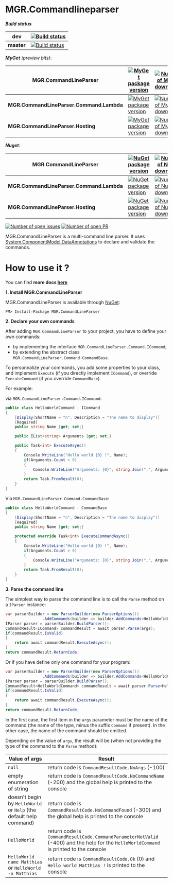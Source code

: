 MGR.Commandlineparser
=================

_**Build status**_

| dev        | [![Build status][build-status_dev_img]][build-status_dev_url] |
|------------|---------------------------------------------------------|
| **master** | [![Build status][build-status_master_img]][build-status_master_url] |


***MyGet*** *(preview bits)*:

| MGR.CommandLineParser | [![MyGet package version][myget_commandlineparser_img]][myget_commandlineparser_url] | [![Number of MyGet downloads][myget-download_commandlineparser_img]][myget-download_commandlineparser_url] |
|-|-|-|
| **MGR.CommandLineParser.Command.Lambda** | [![MyGet package version][myget_commandlineparser-command-lambda_img]][myget_commandlineparser-command-lambda_url] | [![Number of MyGet downloads][myget-download_commandlineparser-command-lambda_img]][myget-download_commandlineparser-command-lambda_url] |
| **MGR.CommandLineParser.Hosting** | [![MyGet package version][myget_commandlineparser-hosting_img]][myget_commandlineparser-hosting_url] | [![Number of MyGet downloads][myget-download_commandlineparser-hosting_img]][myget-download_commandlineparser-hosting_url] |

***Nuget***:

| MGR.CommandLineParser | [![NuGet package version][nuget_commandlineparser_img]][nuget_commandlineparser_url] | [![Number of NuGet downloads][nuget-download_commandlineparser_img]][nuget-download_commandlineparser_url] |
|-|-|-|
| **MGR.CommandLineParser.Command.Lambda** | [![NuGet package version][nuget_commandlineparser-command-lambda_img]][nuget_commandlineparser-command-lambda_url] | [![Number of NuGet downloads][nuget-download_commandlineparser-command-lambda_img]][nuget-download_commandlineparser-command-lambda_url] |
| **MGR.CommandLineParser.Hosting** | [![NuGet package version][nuget_commandlineparser-hosting_img]][nuget_commandlineparser-hosting_url] | [![Number of NuGet downloads][nuget-download_commandlineparser-hosting_img]][nuget-download_commandlineparser-hosting_url] |

[![Number of open issues][github-issues_img]][github-issues_url]
[![Number of open PR][github-pr_img]][github-pr_url]

MGR.CommandLineParser is a multi-command line parser. It uses [System.ComponentModel.DataAnnotations](http://msdn.microsoft.com/fr-fr/library/system.componentmodel.dataannotations.aspx) to declare and validate the commands.

# How to use it ?
You can find **more docs [here](docs/index.md)**

**1. Install MGR.CommandLineParser**

MGR.CommandLineParser is available through [NuGet][nuget_commandlineparser_url]:

    PM> Install-Package MGR.CommandLineParser

**2. Declare your own commands**

After adding `MGR.CommandLineParser` to your project, you have to define your own commands:

* by implementing the interface `MGR.CommandLineParser.Command.ICommand`;
* by extending the abstract class `MGR.CommandLineParser.Command.CommandBase`.

To personnalize your commands, you add some properties to your class, and implement `Execute` (if you directly implement `ICommand`), or override `ExecuteCommand` (if you override `CommandBase`).

For example:

via `MGR.CommandLineParser.Command.ICommand`:

``` c#
public class HelloWorldCommand : ICommand
{
    [Display(ShortName = "n", Description = "The name to display")]
    [Required]
    public string Name {get; set;}

    public IList<string> Arguments {get; set;}

    public Task<int> ExecuteAsync()
    {
        Console.WriteLine("Hello world {0} !", Name);
        if(Arguments.Count > 0)
        {
            Console.WriteLine("Arguments: {0}", string.Join(",", Arguments));
        }
        return Task.FromResult(0);
    }
}
```

Via `MGR.CommandLineParser.Command.CommandBase`:

```c#
public class HelloWorldCommand : CommandBase
{
    [Display(ShortName = "n", Description = "The name to display")]
    [Required]
    public string Name {get; set;}

    protected override Task<int> ExecuteCommandAsync()
    {
        Console.WriteLine("Hello world {0} !", Name);
        if(Arguments.Count > 0)
        {
            Console.WriteLine("Arguments: {0}", string.Join(",", Arguments));
        }
        return Task.FromResult(0);
    }
}
```

**3. Parse the command line**

The simplest way to parse the command line is to call the `Parse` method on a `IParser` instance:
```c#
var parserBuilder = new ParserBuilder(new ParserOptions())
                .AddCommands(builder => builder.AddCommands<HelloWorldCommand>());
IParser parser = parserBuilder.BuildParser();
CommandResult<ICommand> commandResult = await parser.Parse(args);
if(commandResult.IsValid)
{
    return await commandResult.ExecuteAsync();
}
return commandResult.ReturnCode;
```

Or if you have define only one command for your program:
```c#
var parserBuilder = new ParserBuilder(new ParserOptions())
                .AddCommands(builder => builder.AddCommands<HelloWorldCommand>());
IParser parser = parserBuilder.BuildParser();
CommandResult<HelloWorldCommand> commandResult = await parser.Parse<HelloWorldCommand>(args);
if(commandResult.IsValid)
{
    return await commandResult.ExecuteAsync();
}
return commandResult.ReturnCode;
```

In the first case, the first item in the `args` parameter must be the name of the command (the name of the type, minus the suffix `Command` if present).
In the other case, the name of the command should be omitted.

Depending on the value of `args`, the result will be (when not providing the type of the command to the `Parse` method):

| Value of args | Result |
|------|--------|
|`null`|return code is `CommandResultCode.NoArgs` (-100)|
|empty enumeration of string|return code is `CommandResultCode.NoCommandName` (-200) and the global help is printed to the console|
|doesn't begin by `HelloWorld` or `Help` (the default help command)|return code is `CommandResultCode.NoCommandFound` (-300) and the global help is printed to the console|
|`HelloWorld`|return code is `CommandResultCode.CommandParameterNotValid` (-400) and the help for the `HelloWorldCommand` is printed to the console|
|`HelloWorld --name Matthias` or `HelloWorld -n Matthias`|return code is `CommandResultCode.Ok` (0) and `Hello world Matthias !` is printed to the console|


   [build-status_dev_img]: https://dev.azure.com/mgrosperrin/github/_apis/build/status/MGR.CommandLineParser?branchName=dev
   [build-status_dev_url]: https://dev.azure.com/mgrosperrin/github/_build?definitionId=14&_a=summary&repositoryFilter=4&branchFilter=22
   [build-status_master_img]: https://dev.azure.com/mgrosperrin/github/_apis/build/status/MGR.CommandLineParser?branchName=master
   [build-status_master_url]: https://dev.azure.com/mgrosperrin/github/_build?definitionId=14&_a=summary&repositoryFilter=4&branchFilter=39
   [myget_commandlineparser_img]: https://img.shields.io/myget/mgrosperrin/vpre/MGR.CommandLineParser.svg
   [myget_commandlineparser_url]: https://www.myget.org/feed/mgrosperrin/package/nuget/MGR.CommandLineParser/
   [myget-download_commandlineparser_img]: https://img.shields.io/myget/mgrosperrin/dt/MGR.CommandLineParser.svg
   [myget-download_commandlineparser_url]: https://www.myget.org/feed/mgrosperrin/package/nuget/MGR.CommandLineParser/
   [myget_commandlineparser-command-lambda_img]: https://img.shields.io/myget/mgrosperrin/vpre/MGR.CommandLineParser.Command.Lambda.svg
   [myget_commandlineparser-command-lambda_url]: https://www.myget.org/feed/mgrosperrin/package/nuget/MGR.CommandLineParser.Command.Lambda/
   [myget-download_commandlineparser-command-lambda_img]: https://img.shields.io/myget/mgrosperrin/dt/MGR.CommandLineParser.Command.Lambda.svg
   [myget-download_commandlineparser-command-lambda_url]: https://www.myget.org/feed/mgrosperrin/package/nuget/MGR.CommandLineParser.Command.Lambda/
   [myget_commandlineparser-hosting_img]: https://img.shields.io/myget/mgrosperrin/vpre/MGR.CommandLineParser.Hosting.svg
   [myget_commandlineparser-hosting_url]: https://www.myget.org/feed/mgrosperrin/package/nuget/MGR.CommandLineParser.Hosting/
   [myget-download_commandlineparser-hosting_img]: https://img.shields.io/myget/mgrosperrin/dt/MGR.CommandLineParser.Hosting.svg
   [myget-download_commandlineparser-hosting_url]: https://www.myget.org/feed/mgrosperrin/package/nuget/MGR.CommandLineParser.Hosting/
   [nuget_commandlineparser_img]: https://img.shields.io/nuget/v/MGR.CommandLineParser.svg
   [nuget_commandlineparser_url]: https://www.nuget.org/packages/MGR.CommandLineParser/
   [nuget-download_commandlineparser_img]: https://img.shields.io/nuget/dt/MGR.CommandLineParser.svg
   [nuget-download_commandlineparser_url]: https://www.nuget.org/stats/packages/MGR.CommandLineParser?groupby=Version
   [nuget_commandlineparser-command-lambda_img]: https://img.shields.io/nuget/v/MGR.CommandLineParser.Command.Lambda.svg
   [nuget_commandlineparser-command-lambda_url]: https://www.nuget.org/packages/MGR.CommandLineParser.Command.Lambda/
   [nuget-download_commandlineparser-command-lambda_img]: https://img.shields.io/nuget/dt/MGR.CommandLineParser.Command.Lambda.svg
   [nuget-download_commandlineparser-command-lambda_url]: https://www.nuget.org/stats/packages/MGR.CommandLineParser.Command.Lambda?groupby=Version
   [nuget_commandlineparser-hosting_img]: https://img.shields.io/nuget/v/MGR.CommandLineParser.Hosting.svg
   [nuget_commandlineparser-hosting_url]: https://www.nuget.org/packages/MGR.CommandLineParser.Hosting/
   [nuget-download_commandlineparser-hosting_img]: https://img.shields.io/nuget/dt/MGR.CommandLineParser.Hosting.svg
   [nuget-download_commandlineparser-hosting_url]: https://www.nuget.org/stats/packages/MGR.CommandLineParser.Hosting?groupby=Version
   [github-issues_img]: http://img.shields.io/github/issues/mgrosperrin/commandlineparser.svg
   [github-issues_url]: https://github.com/mgrosperrin/commandlineparser/issues
   [github-pr_img]: http://img.shields.io/github/issues-pr/mgrosperrin/commandlineparser.svg
   [github-pr_url]: https://github.com/mgrosperrin/commandlineparser/pulls

